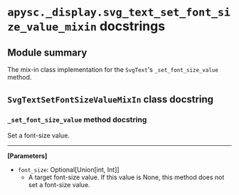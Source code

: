 # `apysc._display.svg_text_set_font_size_value_mixin` docstrings

## Module summary

The mix-in class implementation for the `SvgText`'s `_set_font_size_value` method.

## `SvgTextSetFontSizeValueMixIn` class docstring

### `_set_font_size_value` method docstring

Set a font-size value.<hr>

**[Parameters]**

- `font_size`: Optional[Union[int, Int]]
  - A target font-size value. If this value is None, this method does not set a font-size value.